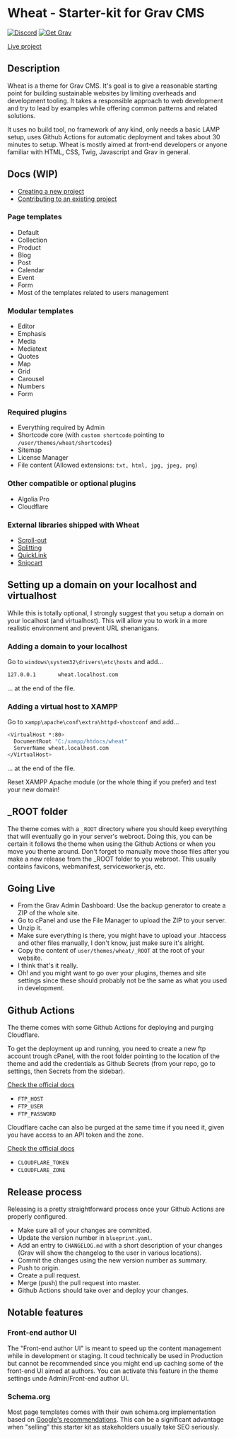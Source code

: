 # Wheat - Starter-kit for Grav CMS

[![Discord](https://img.shields.io/discord/501836936584101899.svg?logo=discord&colorB=728ADA&label=Discord%20Chat)](https://chat.getgrav.org)
[![Get Grav](https://img.shields.io/badge/get-grav-blueviolet)](https://getgrav.org/downloads)

[Live project](https://getwheat.ca/)

## Description

Wheat is a theme for Grav CMS. It's goal is to give a reasonable starting point for building sustainable websites by limiting overheads and development tooling. It takes a responsible approach to web development and try to lead by examples while offering common patterns and related solutions.

It uses no build tool, no framework of any kind, only needs a basic LAMP setup, uses Github Actions for automatic deployment and takes about 30 minutes to setup.
Wheat is mostly aimed at front-end developers or anyone familiar with HTML, CSS, Twig, Javascript and Grav in general.

## Docs (WIP)

- [Creating a new project](https://github.com/hotdoy/grav-theme-wheat/blob/main/docs/00-creating-a-new-project.md)
- [Contributing to an existing project](https://github.com/hotdoy/grav-theme-wheat/blob/main/docs/01-contributing-to-a-project.md)

### Page templates

- Default
- Collection
- Product
- Blog
- Post
- Calendar
- Event
- Form
- Most of the templates related to users management

### Modular templates

- Editor
- Emphasis
- Media
- Mediatext
- Quotes
- Map
- Grid
- Carousel
- Numbers
- Form

### Required plugins

- Everything required by Admin
- Shortcode core (with `custom shortcode` pointing to `/user/themes/wheat/shortcodes`)
- Sitemap
- License Manager
- File content (Allowed extensions: `txt, html, jpg, jpeg, png`)

### Other compatible or optional plugins

- Algolia Pro
- Cloudflare

### External libraries shipped with Wheat

- [Scroll-out](https://scroll-out.github.io/)
- [Splitting](https://splitting.js.org/)
- [QuickLink](https://github.com/GoogleChromeLabs/quicklink)
- [Snipcart](https://snipcart.com/)

## Setting up a domain on your localhost and virtualhost

While this is totally optional, I strongly suggest that you setup a domain on your localhost (and virtualhost). This will allow you to work in a more realistic environment and prevent URL shenanigans.

### Adding a domain to your localhost

Go to `windows\system32\drivers\etc\hosts` and add...

```bash
127.0.0.1       wheat.localhost.com
```

... at the end of the file.

### Adding a virtual host to XAMPP

Go to `xampp\apache\conf\extra\httpd-vhostconf` and add...

```bash
<VirtualHost *:80>
  DocumentRoot "C:/xampp/htdocs/wheat"
  ServerName wheat.localhost.com
</VirtualHost>
```

... at the end of the file.

Reset XAMPP Apache module (or the whole thing if you prefer) and test your new domain!

## _ROOT folder

The theme comes with a `_ROOT` directory where you should keep everything that will eventually go in your server's webroot. Doing this, you can be certain it follows the theme when using the Github Actions or when you move you theme around. Don't forget to manually move those files after you make a new release from the _ROOT folder to you webroot. This usually contains favicons, webmanifest, serviceworker.js, etc.

## Going Live

- From the Grav Admin Dashboard: Use the backup generator to create a ZIP of the whole site.
- Go to cPanel and use the File Manager to upload the ZIP to your server.
- Unzip it.
- Make sure everything is there, you might have to upload your .htaccess and other files manually, I don't know, just make sure it's alright.
- Copy the content of `user/themes/wheat/_ROOT` at the root of your website.
- I think that's it really.
- Oh! and you might want to go over your plugins, themes and site settings since these should probably not be the same as what you used in development.

## Github Actions

The theme comes with some Github Actions for deploying and purging Cloudflare.

To get the deployment up and running, you need to create a new ftp account trough cPanel, with the root folder pointing to the location of the theme and add the credentials as Github Secrets (from your repo, go to settings, then Secrets from the sidebar).

[Check the official docs](https://github.com/SamKirkland/FTP-Deploy-Action)

- `FTP_HOST`
- `FTP_USER`
- `FTP_PASSWORD`

Cloudflare cache can also be purged at the same time if you need it, given you have access to an API token and the zone.

[Check the official docs](https://github.com/marketplace/actions/cloudflare-purge-cache)

- `CLOUDFLARE_TOKEN`
- `CLOUDFLARE_ZONE`

## Release process

Releasing is a pretty straightforward process once your Github Actions are properly configured.

- Make sure all of your changes are committed.
- Update the version number in `blueprint.yaml`.
- Add an entry to `CHANGELOG.md` with a short description of your changes (Grav will show the changelog to the user in various locations).
- Commit the changes using the new version number as summary.
- Push to origin.
- Create a pull request.
- Merge (push) the pull request into master.
- Github Actions should take over and deploy your changes.

## Notable features

### Front-end author UI

The "Front-end author UI" is meant to speed up the content management while in development or staging. It coud technically be used in Production but cannot be recommended since you might end up caching some of the front-end UI aimed at authors. You can activate this feature in the theme settings unde Admin/Front-end author UI.

### Schema.org

Most page templates comes with their own schema.org implementation based on [Google's recommendations](https://developers.google.com/search/docs/advanced/structured-data/search-gallery). This can be a significant advantage when "selling" this starter kit as stakeholders usually take SEO seriously.
